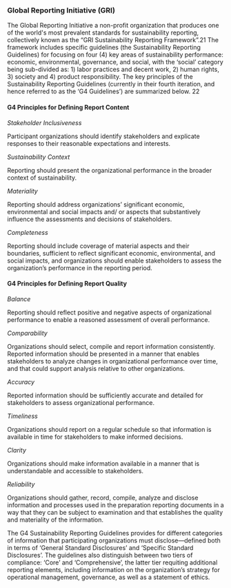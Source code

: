 
### Global Reporting Initiative (GRI) 

The Global Reporting Initiative a non-profit organization that produces one of the world's most prevalent standards for sustainability reporting, collectively known as the “GRI Sustainability Reporting Framework”.21 The framework includes specific guidelines (the Sustainability Reporting Guidelines) for focusing on four (4) key areas of sustainability performance: economic, environmental, governance, and social, with the ‘social’ category being sub-divided as: 1) labor practices and decent work, 2) human rights, 3) society and 4) product responsibility. The key principles of the Sustainability Reporting Guidelines (currently in their fourth iteration, and hence referred to as the ‘G4 Guidelines’) are summarized below. 22


#### G4 Principles for Defining Report Content

_Stakeholder Inclusiveness_

Participant organizations should identify stakeholders and explicate responses to their reasonable expectations and interests.

_Sustainability Context_

Reporting should present the organizational performance in the broader context of sustainability.

_Materiality_

Reporting should address organizations’ significant economic, environmental and social impacts and/ or aspects that substantively influence the assessments and decisions of stakeholders.

_Completeness_
 
Reporting should include coverage of material aspects and their boundaries, sufficient to reflect significant economic, environmental, and social impacts, and organizations should enable stakeholders to assess the organization’s performance in the reporting period. 


#### G4 Principles for Defining Report Quality


_Balance_

Reporting should reflect positive and negative aspects of organizational performance to enable a reasoned assessment of overall performance.

_Comparability_

Organizations should select, compile and report information consistently. Reported information should be presented in a manner that enables stakeholders to analyze changes in organizational performance over time, and that could support analysis relative to other organizations.

_Accuracy_

Reported information should be sufficiently accurate and detailed for stakeholders to assess organizational performance.

_Timeliness_

Organizations should report on a regular schedule so that information is available in time for stakeholders to make informed decisions.

_Clarity_

Organizations should make information available in a manner that is understandable and accessible to stakeholders.

_Reliability_
 
Organizations should gather, record, compile, analyze and disclose information and processes used in the preparation reporting documents in a way that they can be subject to examination and that establishes the quality and materiality of the information.

The G4 Sustainability Reporting Guidelines provides for different categories of information that participating organizations must disclose—defined both in terms of ‘General Standard Disclosures’ and ‘Specific Standard Disclosures’. The guidelines also distinguish between two tiers of compliance: ‘Core’ and ‘Comprehensive’, the latter tier requiting additional reporting elements, including information on the organization’s strategy for operational management, governance, as well as a statement of ethics.


